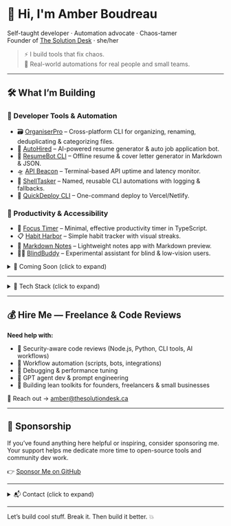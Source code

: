 # 👋 Hi, I'm Amber Boudreau
Self-taught developer · Automation advocate · Chaos-tamer  
Founder of [The Solution Desk](https://thesolutiondesk.ca) · she/her

> ⚡ I build tools that fix chaos.  
> 🧩 Real-world automations for real people and small teams.

---

## 🛠️ What I’m Building

### 🔧 Developer Tools & Automation

- 🗃️ [OrganiserPro](https://github.com/TheSolutionDeskAndCompany/OrganiserPro) – Cross-platform CLI for organizing, renaming, deduplicating & categorizing files.  
- 🤖 [AutoHired](https://github.com/TheSolutionDeskAndCompany/AutoHired) – AI-powered resume generator & auto job application bot.  
- 🧠 [ResumeBot CLI](https://github.com/TheSolutionDeskAndCompany/myresumebuilder) – Offline resume & cover letter generator in Markdown & JSON.  
- 🛸 [API Beacon](https://github.com/TheSolutionDeskAndCompany/api-beacon) – Terminal-based API uptime and latency monitor.  
- 🧪 [ShellTasker](https://github.com/TheSolutionDeskAndCompany/shell-tasker) – Named, reusable CLI automations with logging & fallbacks.  
- 🚀 [QuickDeploy CLI](https://github.com/TheSolutionDeskAndCompany/quickdeploy) – One-command deploy to Vercel/Netlify.

### 🧩 Productivity & Accessibility

- 🧘 [Focus Timer](https://github.com/TheSolutionDeskAndCompany/focus-timer) – Minimal, effective productivity timer in TypeScript.  
- 📋 [Habit Harbor](https://github.com/TheSolutionDeskAndCompany/habit-harbor) – Simple habit tracker with visual streaks.  
- 📓 [Markdown Notes](https://github.com/TheSolutionDeskAndCompany/markdown-notes) – Lightweight notes app with Markdown preview.  
- 🧑‍🦯 [BlindBuddy](https://github.com/TheSolutionDeskAndCompany/blindbuddy) – Experimental assistant for blind & low-vision users.

<details>
<summary>🚧 Coming Soon (click to expand)</summary>

- 🧰 SolutionDesk CLI Suite – Unified interface for file management, job tools, and Git automation.  
- 🧠 AI-Assisted SOP Generator – Converts notes or recordings into clean, versioned SOPs.  
- 🔐 Security Toolkit – Recon, token leak detection, endpoint fuzzing & CLI testing.  
- 💼 Client Portal – Self-service dashboard for freelance projects, file drops & chatbot support.

</details>

---

<details>
<summary>🧠 Tech Stack (click to expand)</summary>

**Languages & Frameworks**  
JavaScript · TypeScript · Python · Bash · HTML/CSS · Markdown  
React · Node.js · Express · Flask · EJS · Shell scripting

**Databases & Storage**  
MongoDB · Supabase · Firebase · PostgreSQL · SQLite  
Mongoose · Prisma · Sequelize

**Automation & Scripting**  
Puppeteer · Playwright · Selenium · Cron · GitHub Actions  
Python scripting · CLI tools · Web scraping

**AI / ML / LLMs**  
OpenAI API · LangChain · GPT agents · Codeium · Prompt engineering

**DevOps & Infra**  
Linux (Kali, Ubuntu, Armbian) · Docker · SSH · Netlify · Replit  
VSCode · Git · systemd · Web server setup

**Security & Hacking**  
Burp Suite · FFUF · dirsearch · subfinder · OWASP ZAP · Postman  
XSS · SSRF · IDOR · recon scripting · JWT · vulnerability disclosure

**Other Tools**  
Notion · Mailgun · SendGrid · Gist · GitHub Pages · Markdown automation

</details>

---

## 💰 Hire Me — Freelance & Code Reviews

**Need help with:**
- 🔐 Security-aware code reviews (Node.js, Python, CLI tools, AI workflows)
- 🤖 Workflow automation (scripts, bots, integrations)
- 🧪 Debugging & performance tuning
- 🧠 GPT agent dev & prompt engineering
- 🧰 Building lean toolkits for founders, freelancers & small businesses

📩 Reach out → [amber@thesolutiondesk.ca](mailto:amber@thesolutiondesk.ca)

---

## 💖 Sponsorship

If you’ve found anything here helpful or inspiring, consider sponsoring me.  
Your support helps me dedicate more time to open-source tools and community dev work.

👉 [Sponsor Me on GitHub](https://github.com/sponsors/TheSolutionDeskAndCompany)

---

<details>
<summary>📬 Contact (click to expand)</summary>

- 📧 General: [info@thesolutiondesk.ca](mailto:info@thesolutiondesk.ca)  
- 💼 Freelance / Collab: [amber@thesolutiondesk.ca](mailto:amber@thesolutiondesk.ca)  
- 🔐 Security Reports: [security@thesolutiondesk.ca](mailto:security@thesolutiondesk.ca)  
- 🌐 Website: [thesolutiondesk.ca](https://thesolutiondesk.ca)  
- 🧠 Instagram: [@the.solution.desk](https://instagram.com/the.solution.desk)

</details>

---

Let’s build cool stuff. Break it. Then build it better. 💥
